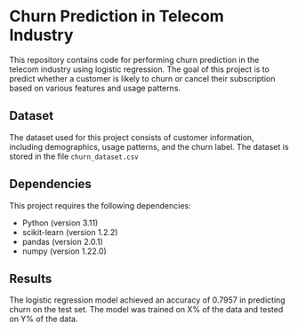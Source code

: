 # Churn Prediction in Telecom Industry

This repository contains code for performing churn prediction in the telecom industry using logistic regression. The goal of this project is to predict whether a customer is likely to churn or cancel their subscription based on various features and usage patterns.

## Dataset

The dataset used for this project consists of customer information, including demographics, usage patterns, and the churn label. The dataset is stored in the file `churn_dataset.csv`

## Dependencies

This project requires the following dependencies:

- Python (version 3.11)
- scikit-learn (version  1.2.2)
- pandas (version 2.0.1)
- numpy (version 1.22.0)


## Results

The logistic regression model achieved an accuracy of 0.7957 in predicting churn on the test set. The model was trained on X% of the data and tested on Y% of the data.

